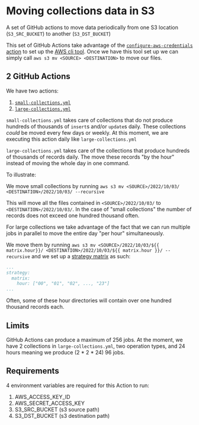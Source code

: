 # Moving collections data in S3
A set of GitHub actions to move data periodically from one S3 location (`S3_SRC_BUCKET`) to another (`S3_DST_BUCKET`)

This set of GitHub Actions take advantage of the [`configure-aws-credentials` action](https://github.com/marketplace/actions/configure-aws-credentials-action-for-github-actions) to set up the [AWS cli tool](https://aws.amazon.com/cli/). Once we have this tool set up we can simply call `aws s3 mv <SOURCE> <DESTINATION>` to move our files. 

## 2 GitHub Actions
We have two actions:
1. [`small-collections.yml`](./small-collections.yml)
2. [`large-collections.yml`](./large-collections.yml)

`small-collections.yml` takes care of collections that do not produce hundreds of thousands of `insert`s and/or `update`s daily. These collections _could_ be moved every few days or weekly. At this moment, we are executing this action daily like `large-collections.yml`

`large-collections.yml` takes care of the collections that produce hundreds of thousands of records daily. The move these records "by the hour" instead of moving the whole day in one command. 

To illustrate:

We move small collections by running `aws s3 mv <SOURCE>/2022/10/03/ <DESTINATION>/2022/10/03/ --recursive` 

This will move all the files contained in `<SOURCE>/2022/10/03/` to `<DESTINATION>/2022/10/03/`. In the case of "small collections" the number of records does not exceed one hundred thousand often. 

For large collections we take advantage of the fact that we can run multiple jobs in parallel to move the entire day "per hour" simultaneously. 

We move them by running `aws s3 mv <SOURCE>/2022/10/03/${{ matrix.hour}}/ <DESTINATION>/2022/10/03/${{ matrix.hour }}/ --recursive` and we set up a [strategy matrix](https://docs.github.com/en/actions/using-workflows/workflow-syntax-for-github-actions#jobsjob_idstrategy) as such:

```yaml
...
strategy:
  matrix:
    hour: ["00", "01", "02", ..., "23"]
...
```

Often, some of these hour directories will contain over one hundred thousand records each. 

## Limits
GitHub Actions can produce a maximum of 256 jobs. At the moment, we have 2 collections in `large-collections.yml`, two operation types, and 24 hours meaning we produce (2 * 2 * 24) 96 jobs. 

## Requirements
4 environment variables are required for this Action to run:
1. AWS_ACCESS_KEY_ID
2. AWS_SECRET_ACCESS_KEY
3. S3_SRC_BUCKET (s3 source path)
4. S3_DST_BUCKET (s3 destination path)
